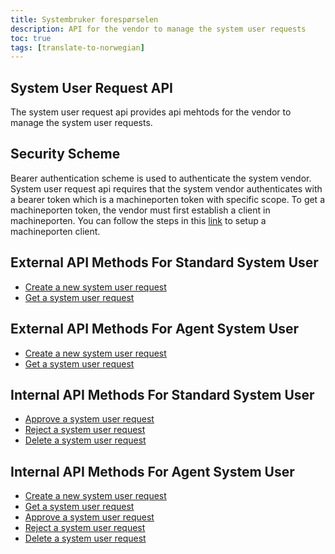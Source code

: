 ```yaml
---
title: Systembruker forespørselen
description: API for the vendor to manage the system user requests
toc: true
tags: [translate-to-norwegian]
---
```


## System User Request API
The system user request api provides api mehtods for the vendor to manage the system user requests.

## Security Scheme
Bearer authentication scheme is used to authenticate the system vendor.
System user request api requires that the system vendor authenticates with a bearer token which is a machineporten token with specific scope.
To get a machineporten token, the vendor must first establish a client in machineporten. You can follow the steps in this [link](https://docs.altinn.studio/authentication/getting-started/maskinportenclient/) to setup a machineporten client.

## External API Methods For Standard System User

- [Create a new system user request](create/_index.en.md)
- [Get a system user request](get/_index.en.md)

## External API Methods For Agent System User

- [Create a new system user request](create/_index.en.md)
- [Get a system user request](get/_index.en.md)

## Internal API Methods For Standard System User

- [Approve a system user request](update/_index.en.md)
- [Reject a system user request](get/_index.en.md#get-rights-of-a-system)
- [Delete a system user request](get/_index.en.md#get-accesspackages-of-a-system)

## Internal API Methods For Agent System User

- [Create a new system user request](create/_index.en.md)
- [Get a system user request](get/_index.en.md)
- [Approve a system user request](update/_index.en.md)
- [Reject a system user request](get/_index.en.md#get-rights-of-a-system)
- [Delete a system user request](get/_index.en.md#get-accesspackages-of-a-system)